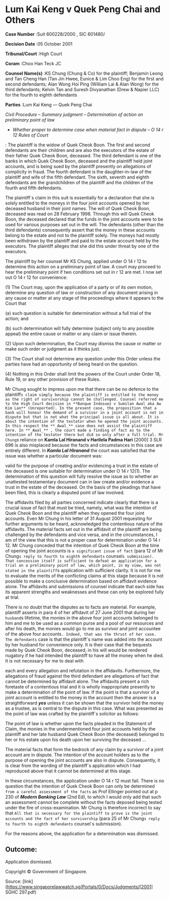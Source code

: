 # Lum Kai Keng v Quek Peng Chai and Others 



**Case Number** :Suit 600228/2000 , SIC 601480/ 

**Decision Date** :05 October 2001 

**Tribunal/Court** :High Court 

**Coram** :Choo Han Teck JC 

**Counsel Name(s)** :KS Chung (Chung & Co) for the plaintiff; Benjamin Leong and Tan Cheng Han (Tan Jin Hwee, Eunice & Lim Choo Eng) for the first and second defendants; Alan Wong Hoi Ping (William Lai & Alan Wong) for the third defendants; Kelvin Tan and Suresh Divyanathan (Drew & Napier LLC) for the fourth to eighth defendants 

**Parties** :Lum Kai Keng — Quek Peng Chai 

_Civil Procedure_ – _Summary judgment_ – _Determination of action on preliminary point of law_ 

- _Whether proper to determine case when material fact in dispute_ – _O 14 r 12 Rules of Court_ 

: The plaintiff is the widow of Quek Cheok Boon. The first and second defendants are their children and are also the executors of the estate of their father Quek Cheok Boon, deceased. The third defendant is one of the banks in which Quek Cheok Boon, deceased and the plaintiff held joint accounts, and is being sued by the plaintiff presently on allegations of complicity in fraud. The fourth defendant is the daughter-in-law of the plaintiff and wife of the fifth defendant. The sixth, seventh and eighth defendants are the grandchildren of the plaintiff and the children of the fourth and fifth defendants. 

The plaintiff`s claim in this suit is essentially for a declaration that she is solely entitled to the moneys in the four joint accounts opened by her deceased husband in their joint names. The will of Quek Cheok Boon, deceased was read on 28 February 1998. Through this will Quek Cheok Boon, the deceased declared that the funds in the joint accounts were to be used for various purposes set out in the will. The defendants (other than the third defendants) consequently assert that the money in these accounts belong to the estate and not to the plaintiff solely. The moneys had mostly been withdrawn by the plaintiff and paid to the estate account held by the executors. The plaintiff alleges that she did this under threat by one of the executors. 

The plaintiff by her counsel Mr KS Chung, applied under O 14 r 12 to determine this action on a preliminary point of law. A court may proceed to hear the preliminary point if two conditions set out in r 12 are met. I now set out O 14 r 12 for convenience: 

 (1) The Court may, upon the application of a party or of its own motion, determine any question of law or construction of any document arising in any cause or matter at any stage of the proceedings where it appears to the Court that 

 (a) such question is suitable for determination without a full trial of the action; and 

 (b) such determination will fully determine (subject only to any possible appeal) the entire cause or matter or any claim or issue therein. 

 (2) Upon such determination, the Court may dismiss the cause or matter or make such order or judgment as it thinks just. 


 (3) The Court shall not determine any question under this Order unless the parties have had an opportunity of being heard on the question. 

 (4) Nothing in this Order shall limit the powers of the Court under Order 18, Rule 19, or any other provision of these Rules. 

Mr Chung sought to impress upon me that there can be no defence to the plaintiff`s claim simply because the plaintiff is entitled to the money as the right of survivorship cannot be challenged. Counsel referred me to the High Court decision in **Banque Indosuez v Sumilan Awal aka Aw Kim Lan** (Unreported). In the present case, the proposition that a bank will honour the demand of a survivor in a joint account is not in dispute but that is not what the principal issue is all about. It is about the intention of the testator when he opened the joint accounts. In this respect the **_Awal_** case does not assist the plaintiff here. In **_Awal_** , the court made a finding of fact as to the intention of the testator there but did so only after a full trial. Mr Chung`s reliance on **Kamla Lal Hiranand v Harilela Padma Hari** <span class="citation">[2000] 3 SLR 696</span> is also misplaced because the facts and circumstances in this case are entirely different. In **_Kamla Lal Hiranand_** the court was satisfied that the issue was whether a particular document was: 

 valid for the purpose of creating and/or evidencing a trust in the estate of the deceased is one suitable for determination under O 14 r 12(1). The determination of this question will fully resolve the issue as to whether an unattested testamentary document can in law create and/or evidence a trust in the estate of the deceased. On the basis of the pleadings that have been filed, this is clearly a disputed point of law involved. 

The affidavits filed by all parties concerned indicate clearly that there is a crucial issue of fact that must be tried, namely, what was the intention of Quek Cheok Boon and the plaintiff when they opened the four joint accounts. Even Mr Chung in his letter of 31 August 2001 requesting for further arguments to be heard, acknowledged the contentious nature of the affidavits. The material facts set out in the affidavit of the plaintiff are being challenged by the defendants and vice versa, and in the circumstances, I am of the view that this is not a proper case for determination under O 14 r 12. Mr Chung conceded that the intention of Quek Cheok Boon at the time of opening the joint accounts is `a significant issue of fact` (para 12 of Mr Chung`s reply to fourth to eighth defendants` counsel`s submission). That concession itself is sufficient to defeat an application for a trial on a preliminary point of law, which point, in my view, was not stated in the plaintiff`s application with sufficient clarity. It is not for me to evaluate the merits of the conflicting claims at this stage because it is not possible to make a conclusive determination based on affidavit evidence alone. The affidavits and submissions of counsel indicate that each side has its apparent strengths and weaknesses and these can only be explored fully at trial. 

There is no doubt that the disputes as to facts are material. For example, plaintiff asserts in para 4 of her affidavit of 27 June 2001 that during her `husband`s lifetime, the monies in the above four joint accounts belonged to him and me to be used as a common purse and a pool of our resources and after his death, the monies would go to me as survivor and joint accountee of the above four accounts`. Indeed, that was the thrust of her case. The defendants` case is that the plaintiff`s name was added into the account by her husband for convenience only. It is their case that the bequests made by Quek Cheok Boon, deceased, in his will would be rendered nugatory if he had intended the plaintiff to have all the money when he died. It is not necessary for me to deal with 


each and every allegation and refutation in the affidavits. Furthermore, the allegations of fraud against the third defendant are allegations of fact that cannot be determined by affidavit alone. The affidavits present a rich foretaste of a contentious trial and it is wholly inappropriate presently to make a determination of the point of law. If the point is that a survivor of a joint account is entitled to the money in the account then the answer is a straightforward **_yes_** unless it can be shown that the survivor held the money as a trustee, as is central to the dispute in this case. What was presented as the point of law was crafted by the plaintiff`s solicitor as follows: 

 The point of law is whether upon the facts pleaded in the Statement of Claim, the monies in the undermentioned four joint accounts held by the plaintiff and her late husband Quek Cheok Boon (the deceased) belonged to her or his estate upon his death upon her surviving the deceased ... 

The material facts that form the bedrock of any claim by a survivor of a joint account are in dispute. The intention of the account holders as to the purpose of opening the joint accounts are also in dispute. Consequently, it is clear from the wording of the plaintiff`s application which I had reproduced above that it cannot be determined at this stage. 

In these circumstances, the application under O 14 r 12 must fail. There is no question that the intention of Quek Cheok Boon can only be determined `from a careful assessment of the facts` as Prof Ellinger pointed out at p 230 of **_Modern Banking Law_** (2nd Ed), to which I would only add that such an assessment cannot be complete without the facts deposed being tested under the fire of cross-examination. Mr Chung is therefore incorrect to say that `All that is necessary for the plaintiff to prove is the joint accounts and the fact of her survivorship` (para 25 of Mr Chung`s reply to fourth to eighth defendants` counsel`s submission). 

For the reasons above, the application for a determination was dismissed. 

## Outcome: 

Application dismissed. 

 Copyright © Government of Singapore. 


Source: [link](https://www.singaporelawwatch.sg/Portals/0/Docs/Judgments/[2001] SGHC 297.pdf)
